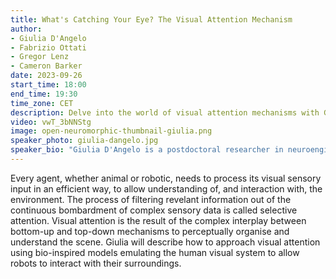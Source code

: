 ```yaml
---
title: What's Catching Your Eye? The Visual Attention Mechanism
author: 
- Giulia D'Angelo
- Fabrizio Ottati
- Gregor Lenz
- Cameron Barker
date: 2023-09-26
start_time: 18:00
end_time: 19:30
time_zone: CET
description: Delve into the world of visual attention mechanisms with Giulia D'Angelo as she explores the interplay of bottom-up and top-down processes, offering insights into bio-inspired models for enhanced robotic perception and interaction.
video: vwT_3bNNStg
image: open-neuromorphic-thumbnail-giulia.png
speaker_photo: giulia-dangelo.jpg
speaker_bio: "Giulia D'Angelo is a postdoctoral researcher in neuroengineering in the EDPR laboratory at the Italian Institute of Technology. She obtained a B.Sc. in biomedical engineering and an M.Sc. in neuroengineering, developing a neuromorphic visual system at the King's College of London. She successfully defended her Ph.D. VIVA in 2022 at the university of Manchester, proposing a biologically plausible model for event-driven saliency-based visual attention. She is currently working on bio-inspired visual algorithms exploiting neuromorphic platforms."
---
```


Every agent, whether animal or robotic, needs to process its visual sensory input in an efficient way, to allow understanding of, and interaction with, the environment. The process of filtering revelant information out of the continuous bombardment of complex sensory data is called selective attention. Visual attention is the result of the complex interplay between bottom-up and top-down mechanisms to perceptually organise and understand the scene. Giulia will describe how to approach visual attention using bio-inspired models emulating the human visual system to allow robots to interact with their surroundings.

